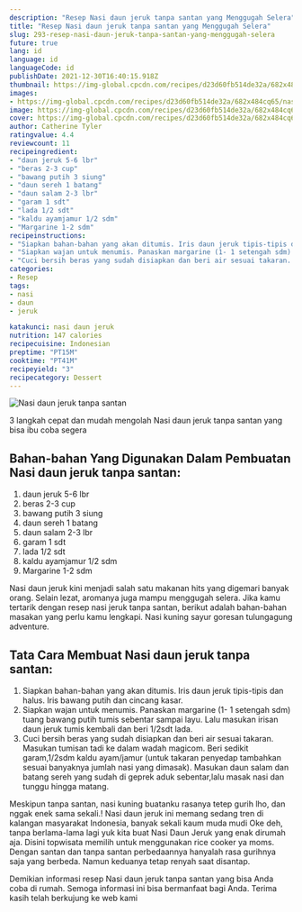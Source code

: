 ```yaml
---
description: "Resep Nasi daun jeruk tanpa santan yang Menggugah Selera"
title: "Resep Nasi daun jeruk tanpa santan yang Menggugah Selera"
slug: 293-resep-nasi-daun-jeruk-tanpa-santan-yang-menggugah-selera
future: true
lang: id
language: id
languageCode: id
publishDate: 2021-12-30T16:40:15.918Z 
thumbnail: https://img-global.cpcdn.com/recipes/d23d60fb514de32a/682x484cq65/nasi-daun-jeruk-tanpa-santan-foto-resep-utama.png
images:
- https://img-global.cpcdn.com/recipes/d23d60fb514de32a/682x484cq65/nasi-daun-jeruk-tanpa-santan-foto-resep-utama.png
image: https://img-global.cpcdn.com/recipes/d23d60fb514de32a/682x484cq65/nasi-daun-jeruk-tanpa-santan-foto-resep-utama.png
cover: https://img-global.cpcdn.com/recipes/d23d60fb514de32a/682x484cq65/nasi-daun-jeruk-tanpa-santan-foto-resep-utama.png
author: Catherine Tyler
ratingvalue: 4.4
reviewcount: 11
recipeingredient:
- "daun jeruk 5-6 lbr"
- "beras 2-3 cup"
- "bawang putih 3 siung"
- "daun sereh 1 batang"
- "daun salam 2-3 lbr"
- "garam 1 sdt"
- "lada 1/2 sdt"
- "kaldu ayamjamur 1/2 sdm"
- "Margarine 1-2 sdm"
recipeinstructions:
- "Siapkan bahan-bahan yang akan ditumis. Iris daun jeruk tipis-tipis dan halus. Iris bawang putih dan cincang kasar."
- "Siapkan wajan untuk menumis. Panaskan margarine (1- 1 setengah sdm) tuang bawang putih tumis sebentar sampai layu. Lalu masukan irisan daun jeruk tumis kembali dan beri 1/2sdt lada."
- "Cuci bersih beras yang sudah disiapkan dan beri air sesuai takaran. Masukan tumisan tadi ke dalam wadah magicom. Beri sedikit garam,1/2sdm kaldu ayam/jamur (untuk takaran penyedap tambahkan sesuai banyaknya jumlah nasi yang dimasak). Masukan daun salam dan batang sereh yang sudah di geprek aduk sebentar,lalu masak nasi dan tunggu hingga matang."
categories:
- Resep
tags:
- nasi
- daun
- jeruk

katakunci: nasi daun jeruk 
nutrition: 147 calories
recipecuisine: Indonesian
preptime: "PT15M"
cooktime: "PT41M"
recipeyield: "3"
recipecategory: Dessert
---
```



![Nasi daun jeruk tanpa santan](https://img-global.cpcdn.com/recipes/d23d60fb514de32a/682x484cq65/nasi-daun-jeruk-tanpa-santan-foto-resep-utama.png)

3 langkah cepat dan mudah mengolah  Nasi daun jeruk tanpa santan yang bisa ibu coba segera

<!--inarticleads1-->

## Bahan-bahan Yang Digunakan Dalam Pembuatan Nasi daun jeruk tanpa santan:

1. daun jeruk 5-6 lbr
1. beras 2-3 cup
1. bawang putih 3 siung
1. daun sereh 1 batang
1. daun salam 2-3 lbr
1. garam 1 sdt
1. lada 1/2 sdt
1. kaldu ayamjamur 1/2 sdm
1. Margarine 1-2 sdm

Nasi daun jeruk kini menjadi salah satu makanan hits yang digemari banyak orang. Selain lezat, aromanya juga mampu menggugah selera. Jika kamu tertarik dengan resep nasi jeruk tanpa santan, berikut adalah bahan-bahan masakan yang perlu kamu lengkapi. Nasi kuning sayur goresan tulungagung adventure. 

<!--inarticleads2-->

## Tata Cara Membuat Nasi daun jeruk tanpa santan:

1. Siapkan bahan-bahan yang akan ditumis. Iris daun jeruk tipis-tipis dan halus. Iris bawang putih dan cincang kasar.
1. Siapkan wajan untuk menumis. Panaskan margarine (1- 1 setengah sdm) tuang bawang putih tumis sebentar sampai layu. Lalu masukan irisan daun jeruk tumis kembali dan beri 1/2sdt lada.
1. Cuci bersih beras yang sudah disiapkan dan beri air sesuai takaran. Masukan tumisan tadi ke dalam wadah magicom. Beri sedikit garam,1/2sdm kaldu ayam/jamur (untuk takaran penyedap tambahkan sesuai banyaknya jumlah nasi yang dimasak). Masukan daun salam dan batang sereh yang sudah di geprek aduk sebentar,lalu masak nasi dan tunggu hingga matang.


Meskipun tanpa santan, nasi kuning buatanku rasanya tetep gurih lho, dan nggak enek sama sekali.! Nasi daun jeruk ini memang sedang tren di kalangan masyarakat Indonesia, banyak sekali kaum muda mudi Oke deh, tanpa berlama-lama lagi yuk kita buat Nasi Daun Jeruk yang enak dirumah aja. Disini topwisata memilih untuk menggunakan rice cooker ya moms. Dengan santan dan tanpa santan perbedaannya hanyalah rasa gurihnya saja yang berbeda. Namun keduanya tetap renyah saat disantap. 

Demikian informasi  resep Nasi daun jeruk tanpa santan   yang bisa Anda coba di rumah. Semoga informasi ini bisa bermanfaat bagi Anda. Terima kasih telah berkujung ke web kami
